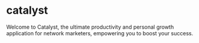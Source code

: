 # catalyst

Welcome to Catalyst, the ultimate productivity and personal growth application for network marketers, empowering you to boost your success.
